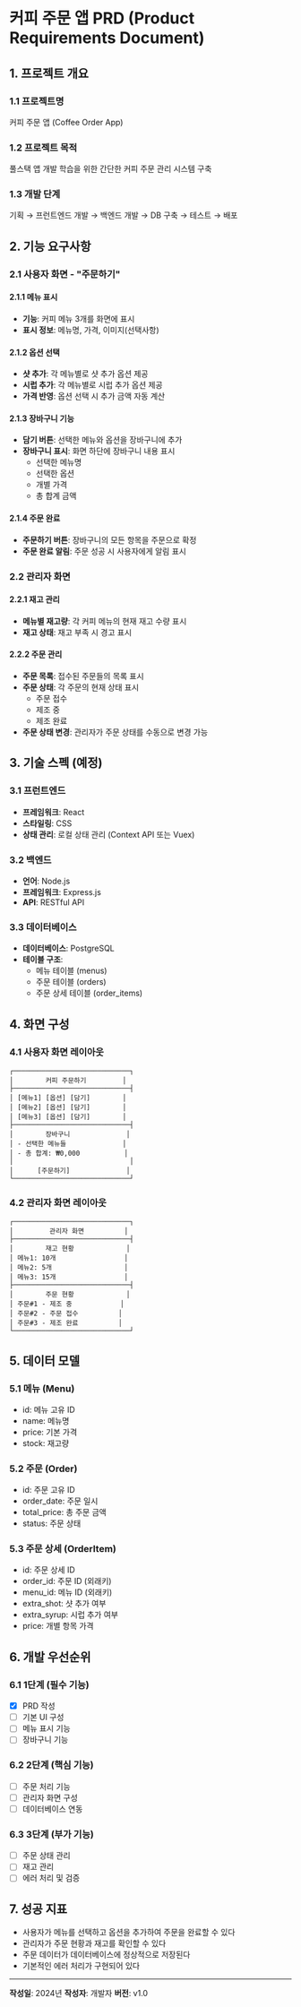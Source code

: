 # 커피 주문 앱 PRD (Product Requirements Document)

## 1. 프로젝트 개요

### 1.1 프로젝트명
커피 주문 앱 (Coffee Order App)

### 1.2 프로젝트 목적
풀스택 앱 개발 학습을 위한 간단한 커피 주문 관리 시스템 구축

### 1.3 개발 단계
기획 → 프런트엔드 개발 → 백엔드 개발 → DB 구축 → 테스트 → 배포

## 2. 기능 요구사항

### 2.1 사용자 화면 - "주문하기"

#### 2.1.1 메뉴 표시
- **기능**: 커피 메뉴 3개를 화면에 표시
- **표시 정보**: 메뉴명, 가격, 이미지(선택사항)

#### 2.1.2 옵션 선택
- **샷 추가**: 각 메뉴별로 샷 추가 옵션 제공
- **시럽 추가**: 각 메뉴별로 시럽 추가 옵션 제공
- **가격 반영**: 옵션 선택 시 추가 금액 자동 계산

#### 2.1.3 장바구니 기능
- **담기 버튼**: 선택한 메뉴와 옵션을 장바구니에 추가
- **장바구니 표시**: 화면 하단에 장바구니 내용 표시
  - 선택한 메뉴명
  - 선택한 옵션
  - 개별 가격
  - 총 합계 금액

#### 2.1.4 주문 완료
- **주문하기 버튼**: 장바구니의 모든 항목을 주문으로 확정
- **주문 완료 알림**: 주문 성공 시 사용자에게 알림 표시

### 2.2 관리자 화면

#### 2.2.1 재고 관리
- **메뉴별 재고량**: 각 커피 메뉴의 현재 재고 수량 표시
- **재고 상태**: 재고 부족 시 경고 표시

#### 2.2.2 주문 관리
- **주문 목록**: 접수된 주문들의 목록 표시
- **주문 상태**: 각 주문의 현재 상태 표시
  - 주문 접수
  - 제조 중
  - 제조 완료
- **주문 상태 변경**: 관리자가 주문 상태를 수동으로 변경 가능

## 3. 기술 스펙 (예정)

### 3.1 프런트엔드
- **프레임워크**: React
- **스타일링**: CSS
- **상태 관리**: 로컬 상태 관리 (Context API 또는 Vuex)

### 3.2 백엔드
- **언어**: Node.js
- **프레임워크**: Express.js
- **API**: RESTful API

### 3.3 데이터베이스
- **데이터베이스**: PostgreSQL
- **테이블 구조**:
  - 메뉴 테이블 (menus)
  - 주문 테이블 (orders)
  - 주문 상세 테이블 (order_items)

## 4. 화면 구성

### 4.1 사용자 화면 레이아웃
```
┌─────────────────────────────┐
│        커피 주문하기         │
├─────────────────────────────┤
│ [메뉴1] [옵션] [담기]        │
│ [메뉴2] [옵션] [담기]        │
│ [메뉴3] [옵션] [담기]        │
├─────────────────────────────┤
│        장바구니              │
│ - 선택한 메뉴들              │
│ - 총 합계: ₩0,000           │
│                             │
│      [주문하기]              │
└─────────────────────────────┘
```

### 4.2 관리자 화면 레이아웃
```
┌─────────────────────────────┐
│         관리자 화면          │
├─────────────────────────────┤
│        재고 현황             │
│ 메뉴1: 10개                 │
│ 메뉴2: 5개                  │
│ 메뉴3: 15개                 │
├─────────────────────────────┤
│        주문 현황             │
│ 주문#1 - 제조 중            │
│ 주문#2 - 주문 접수          │
│ 주문#3 - 제조 완료          │
└─────────────────────────────┘
```

## 5. 데이터 모델

### 5.1 메뉴 (Menu)
- id: 메뉴 고유 ID
- name: 메뉴명
- price: 기본 가격
- stock: 재고량

### 5.2 주문 (Order)
- id: 주문 고유 ID
- order_date: 주문 일시
- total_price: 총 주문 금액
- status: 주문 상태

### 5.3 주문 상세 (OrderItem)
- id: 주문 상세 ID
- order_id: 주문 ID (외래키)
- menu_id: 메뉴 ID (외래키)
- extra_shot: 샷 추가 여부
- extra_syrup: 시럽 추가 여부
- price: 개별 항목 가격

## 6. 개발 우선순위

### 6.1 1단계 (필수 기능)
- [x] PRD 작성
- [ ] 기본 UI 구성
- [ ] 메뉴 표시 기능
- [ ] 장바구니 기능

### 6.2 2단계 (핵심 기능)
- [ ] 주문 처리 기능
- [ ] 관리자 화면 구성
- [ ] 데이터베이스 연동

### 6.3 3단계 (부가 기능)
- [ ] 주문 상태 관리
- [ ] 재고 관리
- [ ] 에러 처리 및 검증

## 7. 성공 지표

- 사용자가 메뉴를 선택하고 옵션을 추가하여 주문을 완료할 수 있다
- 관리자가 주문 현황과 재고를 확인할 수 있다
- 주문 데이터가 데이터베이스에 정상적으로 저장된다
- 기본적인 에러 처리가 구현되어 있다

---

**작성일**: 2024년
**작성자**: 개발자
**버전**: v1.0 